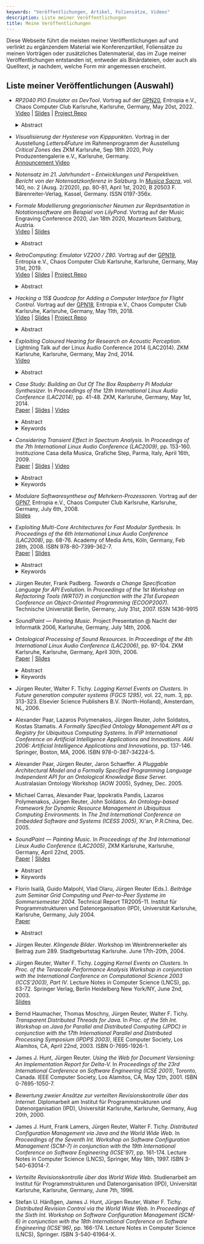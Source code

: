 ```yaml
---
keywords: "Veröffentlichungen, Artikel, Foliensätze, Videos"
description: Liste meiner Veröffentlichungen
title: Meine Veröffentlichungen
---
```


Diese Webseite führt die meisten meiner Veröffentlichungen auf und
verlinkt zu ergänzendem Material wie Konferenzartikel, Foliensätze zu
meinen Vorträgen oder zusätzliches Datenmaterial, das im Zuge meiner
Veröffentlichungen entstanden ist, entweder als Binärdateien, oder
auch als Quelltext, je nachdem, welche Form mir angemessen erscheint.

## Liste meiner Veröffentlichungen (Auswahl)

* _RP2040 PIO Emulator as DevTool_.  Vortrag auf der
  [GPN20](https://entropia.de/GPN20:Fahrplan), Entropia e.V., Chaos
  Computer Club Karlsruhe, Karlsruhe, Germany, May 20st, 2022.<br />
  [Video](https://media.ccc.de/v/gpn20-51-rp2040-pio-emulator-as-devtool) |
  [Slides](https://github.com/soundpaint/binaries/raw/master/gpn2022/gpn2022_slides.pdf) |
  [Project Repo](https://github.com/soundpaint/rp2040pio)
  <details>
    <summary>Abstract</summary>
      Developing PIO programs for the Raspberry Pico RP2040 chip is
      really hard, since – in contrast to the ARM cores – access to
      the PIO's inner state is very limited, and debugging output and
      tracing almost impossible. Therefore, in early 2021, I
      implemented an emulator for the RP2040 PIO, and a set of tools
      (for the command line as well as GUI based) and a very simple
      scripting language for program control and debugging output. The
      tool set thus supports developing PIO programs by running on the
      emulator, step by step, if desired, and inspecting as well as
      logging the PIO's inner state and all GPIO output. Source code
      is available on GitHub
      (https://github.com/soundpaint/rp2040pio), and detailed
      documentation on Read the Docs
      (https://rp2040pio-docs.readthedocs.io/en/latest/).
  </details>

* _Visualisierung der Hysterese von Kipppunkten_.  Vortrag in der
  Ausstellung _Letters4Future_ im Rahmenprogramm der Ausstellung
  _Critical Zones_ des ZKM Karlsruhe, Sep 18th 2020, Poly
  Produzentengalerie e.V., Karlsruhe, Germany.<br />
  [Announcement Video](https://www.youtube.com/watch?v=FJiQreg6KOs)

* _Notensatz im 21. Jahrhundert – Entwicklungen und Perspektiven.
  Bericht von der Notensatzkonferenz in Salzburg._ In [_Musica
  Sacra_](https://www.musica-sacra-online.de), vol. 140, no. 2
  (Ausg. 2/2020), pp. 80-81, April 1st, 2020, B 20503 F.
  Bärenreiter-Verlag, Kassel, Germany.  ISSN 0197-356x.

* _Formale Modellierung gregorianischer Neumen zur Repräsentation in
  Notationssoftware am Beispiel von LilyPond._ Vortrag auf der Music
  Engraving Conference 2020, Jan 18th 2020, Mozarteum Salzburg,
  Austria.<br />
  [Video](https://www.youtube.com/watch?v=MrRYuW4Il5A&list=PLnUODxVw01ejqh74-XHU2Hc7TWS4-b3Ff&index=26) |
  [Slides](https://gitlab.com/MusicEngravingConference/2020/-/raw/master/Talks/Juergen%20Reuter/Modellierung%20gregorianischer%20Neumen.pdf?inline=false)
  <details>
    <summary>Abstract</summary>
    Supporting Gregorian neumes in music notation software requires
    formal modelling of music representation, as storage format and as
    input language.  Since neumes notation differs significantly from
    subsequent music notation, we give a short historical survey and
    explore a concept for musically adequate modelling based on the
    Solesmes monks’ 19th century research and more recent findings,
    including composition of ligatures from basic neumes, and compare
    it with different approaches.
  </details>

* _RetroComputing: Emulator VZ200 / Z80._ Vortrag auf der
  [GPN19](https://entropia.de/GPN19:Fahrplan), Entropia e.V., Chaos
  Computer Club Karlsruhe, Karlsruhe, Germany, May 31st, 2019.<br />
  [Video](https://media.ccc.de/v/gpn19-114-retrocomputing-emulator-vz200-z80) |
  [Slides](https://github.com/soundpaint/VZ200-Emulator/blob/master/doc/talk-gpn19/vz200_emulator_gpn19.odp) |
  [Project Repo](https://github.com/soundpaint/VZ200-Emulator)
  <details>
    <summary>Abstract</summary>
    In this talk, I present my project that implements a software
    emulation of a Z80 CPU and all other parts of a VZ200 computer
    (the hardware originally built around 1983).  The emulator
    software is written in Java, yet fast enough to run in realtime on
    current modest performance hardware.  Special features of the
    emulator include (among others):

    * a monitor control program with features for editing, running and
      debugging Z80 assember code,

    * a retro-fit mechanism that allows for annotation of assembler
      instructions (labels, comments, etc.)

    * a virtual clock mechanism that allows for realtime mapping of
      the emulated speaker's status onto state-of-the-art, sample
      buffer based sound card devices,

    * an abstract, mnemonic-level, yet still flexible architecture of
      the CPU emulation that allows for straight-forward extension or
      replacement of new or alternative op-codes without explicitly
      fiddling around with deeply nested instruction dispatch tables.

    Project Source Code: https://github.com/soundpaint/VZ200-Emulator
  </details>

* _Hacking a 15$ Quadcop for Adding a Computer Interface for Flight
  Control._ Vortrag auf der
  [GPN18](https://entropia.de/GPN18:Fahrplan), Entropia e.V., Chaos
  Computer Club Karlsruhe, Karlsruhe, Germany, May 11th, 2018.<br />
  [Video](https://media.ccc.de/v/gpn18-169-hacking-a-15-quadcop-for-adding-a-computer-interface-for-flight-control) |
  [Slides](https://github.com/soundpaint/QuadCopHack/blob/master/doc/talk-gpn18/quadcop-talk.odp) |
  [Project Repo](https://github.com/soundpaint/QuadCopHack)
  <details>
    <summary>Abstract</summary>
    In this talk I will present how I modified the remote control of a
    cheap 15$ quadcop in order to add a computer interface:

    * First, I developed a small hardware board for signal tapping
      from and signal injection into the quadcop's remote control.

    * Next, I connected an Arduino board and developed a small
      software written in the C programming language, that does
      real-time signal A/D conversion of incoming / outgoing flight
      control signals, time-stamping and low-level signal processing
      of incoming signal data, and buffering of incoming and outgoing
      signal data.

    * Third, I connected a Raspberry Pi 3 board to the Arduino board
      and developed a Java Application that retrieves flight control
      signal data from the Arduino with the possibility to record it
      to a file.  Also, the application allows for replaying recorded
      data back to the Arduino for signal injection into the quadcop's
      remote control.

    * The next step would be to extend the Java application for either
      editing recorded flight control data or creating completely new
      flight control data from scratch.

    Schematics and software are available as open source licensed
    under GNU GPL v3, see here:
    https://github.com/soundpaint/QuadCopHack
  </details>

* _Exploiting Coloured Hearing for Research on Acoustic Perception._
  Lightning Talk auf der Linux Audio Conference 2014 (LAC2014).  ZKM
  Karlsruhe, Karlsruhe, Germany, May 2nd, 2014.<br />
  [Video](https://lac.linuxaudio.org/2014/video.php?id=19)
  <details>
    <summary>Abstract</summary>
    Coloured hearing is a form of synaesthesia with co-perception of
    acoustic stimuli as visual effects.  In contrast to acquired or
    induced synaesthesia, the genuine form is thought to origin very
    early in life and to not relevantly change over time.  Therefore,
    finding correlations between acoustic stimuli and visual effects
    with genuine coloured hearing and evaluating their visual
    significance even on adults gives hints on which acoustic
    properties have been significant for an individual since early
    life.  With this snapshot of significance taken from many
    individuals, we hope to better identify the border between
    congenital perception and perception habits created from cultural
    influence.  Knowledge about this border is essential for
    composition of contemporary music, as it marks the limit where
    musical parameters go beyond trainable perception and thus render
    irrelevant as compositorial means.  So far, for a preparatory case
    study we developed a set of sounds, tested it on a single genuine
    coloured hearing individual and present first results.
  </details>

* _Case Study: Building an Out Of The Box Raspberry Pi Modular
  Synthesizer._ In _Proceedings of the 12th International Linux Audio
  Conference (LAC2014)_, pp. 41-48.  ZKM, Karlsruhe, Germany, May 1st,
  2014.<br />
  [Paper](http://lac.linuxaudio.org/2014/papers/12.pdf) |
  [Slides](http://lac.linuxaudio.org/2014/download/raspmodsyn.pdf) |
  [Video](https://lac.linuxaudio.org/2014/video.php?id=9)
  <details>
    <summary>Abstract</summary>
    The idea is simple and obvious: Take some Raspberry Pi computing
    units, each as a reusable synthesizer module.  Connect them via a
    network.  Connect a notebook or PC to control and monitor them.
    Start playing on your virtually analog modular synthesizer.
    However, is existing Linux audio software sufficiently mature to
    implement this vision out of the box? We investigate how far we
    get in building such a synthesizer, what existing software to
    choose, analyse what limits we hit and what features still need to
    be implemented to make our vision become reality.
  </details>
  <details>
    <summary>Keywords</summary>
    Raspberry Pi, Virtual Anolog Modular Synthesizer, Distributed
    Networked Audio
  </details>

* _Considering Transient Effect in Spectrum Analysis._ In _Proceedings
  of the 7th International Linux Audio Conference (LAC2009)_,
  pp. 153-160.  Instituzione Casa della Musica, Grafiche Step, Parma,
  Italy, April 16th, 2009.<br />
  [Paper](https://lac.linuxaudio.org/2009/cdm/Saturday/15_Reuter/15.pdf) |
  [Slides](https://lac.linuxaudio.org/2009/cdm/Saturday/15_Reuter/TransientEffects.pdf) |
  [Video](http://lad.linuxaudio.org/events/2009_cdm/videos/)
  <details>
    <summary>Abstract</summary>
    Signal processing with discrete Fourier transform (DFT) works well
    in standard settings, but is unsatisfying for rapid changes in
    signal spectra.  We illustrate and analyze this phenomenon,
    develop a novel transform and prove its close relation to the
    Laplace transform.  We deploy our transform for deriving a
    replacement for the sliding window DFT.  Our approach features
    transient effect and hence shows more natural response to rapid
    spectral changes.
  </details>
  <details>
    <summary>Keywords</summary>
    signal processing, DFT, sliding window technique, spectral analysis
  </details>

* _Modulare Softwaresynthese auf Mehrkern-Prozessoren._ Vortrag auf
  der [GPN7](https://entropia.de/GPN7:Fahrplan), Entropia e.V., Chaos
  Computer Club Karlsruhe, Karlsruhe, Germany, July 6th, 2008.<br />
  [Slides](https://entropia.de/images/a/ab/GPN7-Schnelle-modulare-Synthese-auf-Mehrkern-Architekturen.pdf)

* _Exploiting Multi-Core Architectures for Fast Modular Synthesis._ In
  _Proceedings of the 6th International Linux Audio Conference
  (LAC2008)_, pp. 68-76.  Academy of Media Arts, Köln, Germany, Feb
  28th, 2008.  ISBN 978-80-7399-362-7.<br />
  [Paper](http://lac.linuxaudio.org/2008/download/papers/8.pdf) |
  [Slides](https://lac.linuxaudio.org/2008/download/slides/8/lac2008_paper8_slides.pdf)
  <details>
    <summary>Abstract</summary>
    Recently, CPU speed increases only slowly, while the number of
    transistors per chip keeps growing exponentially.  Consequently,
    processors with multi-core architectures are pervading the market.
    Unfortunately, most existing software still can not exploit the
    parallelism.  Since modular software sythesis implementations
    typically simulate parallel hardware, they are designated to run
    on parallel hardware.  We examine different approaches for
    parallelization of a modular software synthesizer and discuss
    their advantages and disadvantages with respect to both the
    performance gain and the impact on the software architecture.
  </details>
  <details>
    <summary>Keywords</summary>
    modular synthesis, multicore architectures, parallelization, scheduling, performance analysis
  </details>

* Jürgen Reuter, Frank Padberg.  _Towards a Change Specification
  Language for API Evolution._ In _Proceedings of the 1st Workshop on
  Refactoring Tools (WRT07) in conjunction with the 21st European
  Conference on Object-Oriented Programming (ECOOP2007)_.  Technische
  Universität Berlin, Germany, July 31st, 2007.  ISSN 1436-9915

* _SoundPaint — Painting Music._ Project Presentation @ Nacht der
  Informatik 2006, Karlsruhe, Germany, July 14th, 2006.

* _Ontological Processing of Sound Resources._ In _Proceedings of the
  4th International Linux Audio Conference (LAC2006)_, pp. 97-104.
  ZKM Karlsruhe, Karlsruhe, Germany, April 30th, 2006.<br />
  [Paper](http://lac.zkm.de/2006/papers/lac2006_juergen_reuter.pdf) |
  [Slides](http://lac.zkm.de/2006/presentations/lac2006_juergen_reuter_slides.pdf)
  <details>
    <summary>Abstract</summary>
    Modern music production systems provide a plethora of sound
    resources, e.g.hundreds or thousands of sound patches on a
    synthesizer.  The more the number of available sounds grows, the
    more difficult it becomes for the user to find the desired sound
    resource for a particular purpose, thus demanding for advanced
    retrieval techniques based on sound classification.  This paper
    gives a short survey of existing approaches on classification and
    retrieval of sound resources, discusses them and presents an
    advanced approach based on ontological knowledge processing.
  </details>
  <details>
    <summary>Keywords</summary>
    classification of sounds, sound resource lookup, ontologies, OWL
  </details>

* Jürgen Reuter, Walter F. Tichy.  _Logging Kernel Events on
  Clusters._ In _Future generation computer systems (FGCS 1295)_,
  vol. 22, num. 3, pp. 313-323.  Elsevier Science Publishers
  B.V. (North-Holland), Amsterdam, NL, 2006.

* Alexander Paar, Lazaros Polymenakos, Jürgen Reuter, John Soldatos,
  Kostas Stamatis.  _A Formally Specified Ontology Management API as a
  Registry for Ubiquitous Computing Systems._ In _IFIP International
  Conference on Artificial Intelligence Applications and Innovations.
  AIAI 2006: Artificial Intelligence Applications and Innovations_,
  pp. 137-146.  Springer, Boston, MA, 2006.  ISBN 978-0-387-34224-5.

* Alexander Paar, Jürgen Reuter, Jaron Schaeffer.  _A Pluggable
  Architectural Model and a Formally Specified Programming Language
  Independent API for an Ontological Knowledge Base Server._
  Australasian Ontology Workshop (AOW 2005), Sydney, Dec. 2005.

* Michael Carras, Alexander Paar, Ippokratis Pandis, Lazaros
  Polymenakos, Jürgen Reuter, John Soldatos.  _An Ontology-based
  Framework for Dynamic Resource Management in Ubiquitous Computing
  Environments._ In _The 2nd International Conference on Embedded
  Software and Systems (ICESS 2005)_, Xi'an, P.R.China, Dec. 2005.

* _SoundPaint — Painting Music._ In _Proceedings of the 3rd
  International Linux Audio Conference (LAC2005)_, ZKM Karlsruhe,
  Karlsruhe, Germany, April 22nd, 2005.<br />
  [Paper](http://lac.zkm.de/2005/papers/juergen_reuter.pdf) |
  [Slides](http://lac.zkm.de/2005/slides/juergen_reuter_slides.pdf)
  <details>
    <summary>Abstract</summary>
    We present a paradigm for synthesizing electronic music by
    graphical composing.  The problem of mapping colors to sounds is
    studied in detail from a mathematical as well as a pragmatic point
    of view.  We show how to map colors to sounds in a user-definable,
    topology preserving manner.  We demonstrate the usefulness of our
    approach on our prototype implementation of a graphical composing
    tool.
  </details>
  <details>
    <summary>Keywords</summary>
    electronic music, sound collages, graphical composing,
    color-to-sound mapping
  </details>

* Florin Isailă, Guido Malpohl, Vlad Olaru, Jürgen Reuter (Eds.).
  _Beiträge zum Seminar Grid Computing und Peer-to-Peer Systeme im
  Sommersemester 2004._ Technical Report TR2005-11.  Institut für
  Programmstrukturen und Datenorganisation (IPD), Universität
  Karlsruhe, Karlsruhe, Germany, July 2004.<br />
  [Paper](http://www.ipd.uni-karlsruhe.de/tichy/uploads/publikationen/74/tr2005-11.pdf)
  <details>
    <summary>Abstract</summary>
    Im Sommersemester 2004 wurde im Seminar „Grid Computing und
    Peer-to-Peer Systeme“ eine Reihe aktueller Themen aus den Gebieten
    Grid Computing, Peer-to-Peer-Systeme und Ad-Hoc-Netzwerke
    angeboten.  Jeder Teilnehmer wählte hieraus ein Thema, um darüber
    in der Form eines medial gestützten Vortrages zu referieren.  Um
    allen Teilnehmern die Gelegenheit zu geben, aus diesem Seminar
    nachhaltig etwas mitzunehmen, fertigte jeder Vortragende eine
    allen zugängliche schriftliche Ausarbeitung an.  Die
    Ausarbeitungen finden sich in leicht redigierter Fassung durch die
    Editoren im vorliegenden technischen Bericht wieder.
  </details>

* Jürgen Reuter.  _Klingende Bilder_.  Workshop im Weinbrennerkeller
  als Beitrag zum 289. Stadtgeburtstag Karlsruhe.  June 17th-20th,
  2004.

* Jürgen Reuter, Walter F. Tichy.  _Logging Kernel Events on
  Clusters_.  In _Proc. of the Terascale Performance Analysis Workshop
  in conjunction with the International Conference on Computational
  Science 2003 (ICCS'2003), Part IV_.  Lecture Notes in Computer
  Science (LNCS), pp. 63-72.  Springer Verlag, Berlin Heidelberg New
  York/NY, June 2nd, 2003.<br />
  [Slides](https://github.com/soundpaint/publications/blob/master/iccs2003/iccs2003.ppt)

* Bernd Haumacher, Thomas Moschny, Jürgen Reuter, Walter F. Tichy.
  _Transparent Distributed Threads for Java._ In _Proc. of the 5th
  Int. Workshop on Java for Parallel and Distributed Computing (JPDC)
  in conjunction with the 17th International Parallel and Distributed
  Processing Symposium (IPDPS 2003)_, IEEE Computer Society, Los
  Alamitos, CA, April 22nd, 2003.  ISBN 0-7695-1926-1.

* James J. Hunt, Jürgen Reuter.  _Using the Web for Document
  Versioning: An Implementation Report for Delta-V._ In _Proceedings
  of the 23rd International Conference on Software Engineering (ICSE
  2001)_, Toronto, Canada.  IEEE Computer Society, Los Alamitos, CA,
  May 12th, 2001.  ISBN 0-7695-1050-7.

* _Bewertung zweier Ansätze zur verteilten Revisionskontrolle über das
  Internet._ Diplomarbeit am Institut für Programmstrukturen und
  Datenorganisation (IPD), Universität Karlsruhe, Karlsruhe, Germany,
  Aug 20th, 2000.

* James J. Hunt, Frank Lamers, Jürgen Reuter, Walter F. Tichy.
  _Distributed Configuration Management via Java and the World Wide
  Web._ In _Proceedings of the Seventh Int. Workshop on Software
  Configuration Management (SCM-7) in conjunction with the 19th
  International Conference on Software Engineering (ICSE'97)_,
  pp. 161-174.  Lecture Notes in Computer Science (LNCS), Springer,
  May 18th, 1997.  ISBN 3-540-63014-7.

* _Verteilte Revisionskontrolle über das World Wide Web._
  Studienarbeit am Institut für Programmstrukturen und
  Datenorganisation (IPD), Universität Karlsruhe, Karlsruhe, Germany,
  June 7th, 1996.

* Stefan U. Hänßgen, James J. Hunt, Jürgen Reuter, Walter F. Tichy.
  _Distributed Revision Control via the World Wide Web._ In
  _Proceedings of the Sixth Int. Workshop on Software Configuration
  Management (SCM-6) in conjunction with the 18th International
  Conference on Software Engineering (ICSE'96)_, pp. 166-174.  Lecture
  Notes in Computer Science (LNCS), Springer.  ISBN 3-540-61964-X.
